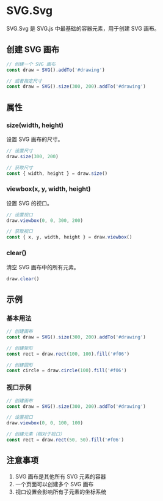 # SVG.Svg

SVG.Svg 是 SVG.js 中最基础的容器元素，用于创建 SVG 画布。

## 创建 SVG 画布

```ts
// 创建一个 SVG 画布
const draw = SVG().addTo('#drawing')

// 或者指定尺寸
const draw = SVG().size(300, 200).addTo('#drawing')
```

## 属性

### size(width, height)

设置 SVG 画布的尺寸。

```ts
// 设置尺寸
draw.size(300, 200)

// 获取尺寸
const { width, height } = draw.size()
```

### viewbox(x, y, width, height)

设置 SVG 的视口。

```ts
// 设置视口
draw.viewbox(0, 0, 300, 200)

// 获取视口
const { x, y, width, height } = draw.viewbox()
```

### clear()

清空 SVG 画布中的所有元素。

```ts
draw.clear()
```

## 示例

### 基本用法

```ts
// 创建画布
const draw = SVG().size(300, 200).addTo('#drawing')

// 创建矩形
const rect = draw.rect(100, 100).fill('#f06')

// 创建圆形
const circle = draw.circle(100).fill('#f06')
```

### 视口示例

```ts
// 创建画布
const draw = SVG().size(300, 200).addTo('#drawing')

// 设置视口
draw.viewbox(0, 0, 100, 100)

// 创建元素（相对于视口）
const rect = draw.rect(50, 50).fill('#f06')
```

## 注意事项

1. SVG 画布是其他所有 SVG 元素的容器
2. 一个页面可以创建多个 SVG 画布
3. 视口设置会影响所有子元素的坐标系统

